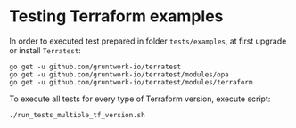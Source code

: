 # Testing Terraform examples

In order to executed test prepared in folder ``tests/examples``, at first upgrade or install ``Terratest``:

```
go get -u github.com/gruntwork-io/terratest
go get -u github.com/gruntwork-io/terratest/modules/opa
go get -u github.com/gruntwork-io/terratest/modules/terraform
```

To execute all tests for every type of Terraform version, execute script:

```
./run_tests_multiple_tf_version.sh
```